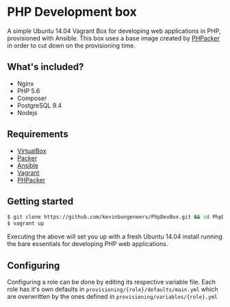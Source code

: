 # PHP Development box
A simple Ubuntu 14.04 Vagrant Box for developing web applications in PHP, provisioned with Ansible. This box uses a base image created by [PHPacker](https://github.com/kevinbungeneers/PHPacker) in order to cut down on the provisioning time.

## What's included?
* Nginx
* PHP 5.6
* Composer
* PostgreSQL 9.4
* Nodejs

## Requirements
* [VirtualBox](http://virtualbox.org)
* [Packer](http://packer.io)
* [Ansible](http://ansible.com)
* [Vagrant](http://vagrantup.com)
* [PHPacker](https://github.com/kevinbungeneers/PHPacker)

## Getting started
```bash
$ git clone https://github.com/kevinbungeneers/PhpDevBox.git && cd PhpDevBox
$ vagrant up
```
Executing the above will set you up with a fresh Ubuntu 14.04 install running the bare
essentials for developing PHP web applications.

## Configuring
Configuring a role can be done by editing its respective variable file. Each role
has it's own defaults in `provisioning/{role}/defaults/main.yml` which are overwritten by the ones
defined in `provisioning/variables/{role}.yml`
